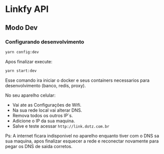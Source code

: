 # Linkfy API

## Modo Dev

### Configurando desenvolvimento

```bash
yarn config:dev
```

Apos finalizar execute: 
```bash
yarn start:dev
```
Esse comando ira iniciar o docker e seus containers necessarios para desenvolvimento (banco, redis, proxy).

No seu aparelho celular: 

- Vai ate as Configurações de Wifi.
- Na sua rede local vai alterar DNS.
- Remova todos os outros IP`s.
- Adicione o IP da sua maquina.
- Salve e teste acessar `http://link.dotz.com.br`

Ps: A internet ficara indisponivel no aparelho enquanto tiver com o DNS sa sua maquina, apos finalizar esquecer a rede e reconectar novamente para pegar os DNS de saida corretos.